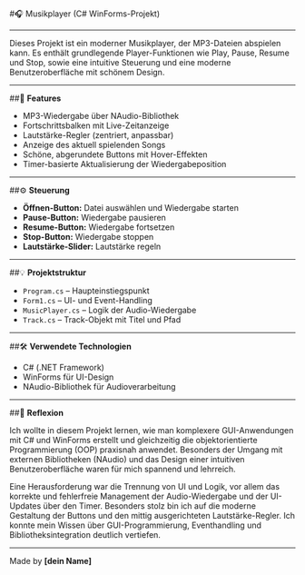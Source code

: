 #🎧 Musikplayer (C# WinForms-Projekt)

---

Dieses Projekt ist ein moderner Musikplayer, der MP3-Dateien abspielen kann. Es enthält grundlegende Player-Funktionen wie Play, Pause, Resume und Stop, sowie eine intuitive Steuerung und eine moderne Benutzeroberfläche mit schönem Design.

---

##🎵 **Features**

- MP3-Wiedergabe über NAudio-Bibliothek
- Fortschrittsbalken mit Live-Zeitanzeige
- Lautstärke-Regler (zentriert, anpassbar)
- Anzeige des aktuell spielenden Songs
- Schöne, abgerundete Buttons mit Hover-Effekten
- Timer-basierte Aktualisierung der Wiedergabeposition

---

##⚙️ **Steuerung**

- **Öffnen-Button:** Datei auswählen und Wiedergabe starten
- **Pause-Button:** Wiedergabe pausieren
- **Resume-Button:** Wiedergabe fortsetzen
- **Stop-Button:** Wiedergabe stoppen
- **Lautstärke-Slider:** Lautstärke regeln

---

##💡 **Projektstruktur**

- `Program.cs` – Haupteinstiegspunkt
- `Form1.cs` – UI- und Event-Handling
- `MusicPlayer.cs` – Logik der Audio-Wiedergabe
- `Track.cs` – Track-Objekt mit Titel und Pfad

---

##🛠️ **Verwendete Technologien**

- C# (.NET Framework)
- WinForms für UI-Design
- NAudio-Bibliothek für Audioverarbeitung

---

##🧠 **Reflexion**

Ich wollte in diesem Projekt lernen, wie man komplexere GUI-Anwendungen mit C# und WinForms erstellt und gleichzeitig die objektorientierte Programmierung (OOP) praxisnah anwendet. Besonders der Umgang mit externen Bibliotheken (NAudio) und das Design einer intuitiven Benutzeroberfläche waren für mich spannend und lehrreich.

Eine Herausforderung war die Trennung von UI und Logik, vor allem das korrekte und fehlerfreie Management der Audio-Wiedergabe und der UI-Updates über den Timer. Besonders stolz bin ich auf die moderne Gestaltung der Buttons und den mittig ausgerichteten Lautstärke-Regler. Ich konnte mein Wissen über GUI-Programmierung, Eventhandling und Bibliotheksintegration deutlich vertiefen.

---

Made by **[dein Name]**
